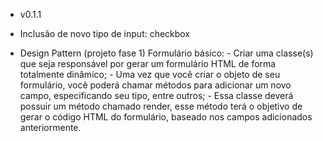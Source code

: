 - v0.1.1
- Inclusão de novo tipo de input: checkbox

- Design Pattern (projeto fase 1)
	Formulário básico:
		- Criar uma classe(s) que seja responsável por gerar um formulário HTML de forma totalmente dinâmico;
		- Uma vez que você criar o objeto de seu formulário, você poderá chamar métodos para adicionar um novo campo, especificando seu tipo, entre outros;
		- Essa classe deverá possuir um método chamado render, esse método terá o objetivo de gerar o código HTML do formulário, baseado nos campos adicionados anteriormente.
